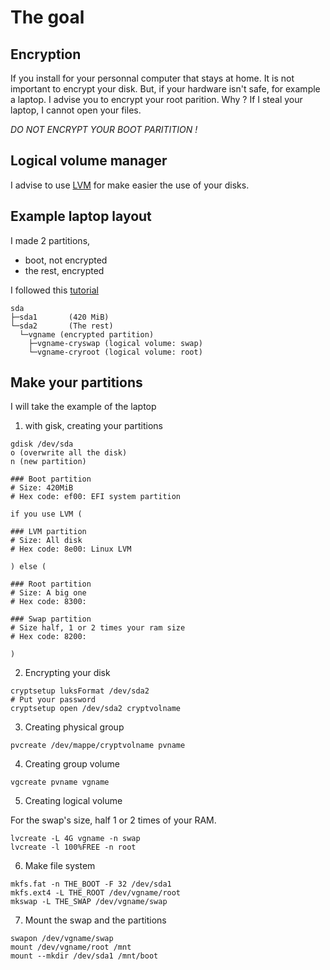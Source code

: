 # The goal

## Encryption

If you install for your personnal computer that stays at home.
It is not important to encrypt your disk. But, if your hardware isn't safe,
for example a laptop. I advise you to encrypt your root parition. Why ?
If I steal your laptop, I cannot open your files.

_DO NOT ENCRYPT YOUR BOOT PARITITION !_

## Logical volume manager

I advise to use [LVM][llvm] for make easier the use of your disks.

[llvm]: https://wiki.archlinux.org/title/LVM


## Example laptop layout

I made 2 partitions,
* boot, not encrypted
* the rest, encrypted

I followed this
[tutorial](https://wiki.archlinux.org/title/Dm-crypt/Encrypting_an_entire_system#LVM_on_LUKS)

```
sda
├─sda1       (420 MiB)
└─sda2       (The rest)
  └─vgname (encrypted partition)
    ├─vgname-cryswap (logical volume: swap)
    └─vgname-cryroot (logical volume: root)
```

## Make your partitions

I will take the example of the laptop

1. with gisk, creating your partitions

```
gdisk /dev/sda
o (overwrite all the disk)
n (new partition)

### Boot partition
# Size: 420MiB
# Hex code: ef00: EFI system partition

if you use LVM (

### LVM partition
# Size: All disk
# Hex code: 8e00: Linux LVM

) else (

### Root partition
# Size: A big one
# Hex code: 8300:

### Swap partition
# Size half, 1 or 2 times your ram size
# Hex code: 8200:

)
```

2. Encrypting your disk

```
cryptsetup luksFormat /dev/sda2
# Put your password
cryptsetup open /dev/sda2 cryptvolname
```


3. Creating physical group

```
pvcreate /dev/mappe/cryptvolname pvname
```


4. Creating group volume

```
vgcreate pvname vgname
```


5. Creating logical volume

For the swap's size, half 1 or 2 times of your RAM.

```
lvcreate -L 4G vgname -n swap
lvcreate -l 100%FREE -n root
```


6. Make file system

```
mkfs.fat -n THE_BOOT -F 32 /dev/sda1
mkfs.ext4 -L THE_ROOT /dev/vgname/root
mkswap -L THE_SWAP /dev/vgname/swap
```


7. Mount the swap and the partitions

```
swapon /dev/vgname/swap
mount /dev/vgname/root /mnt
mount --mkdir /dev/sda1 /mnt/boot
```
